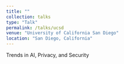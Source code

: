 ```yaml
---
title: ""
collection: talks
type: "Talk"
permalink: /talks/ucsd
venue: "University of California San Diego"
location: "San Diego, California"
---
```


Trends in AI, Privacy, and Security
